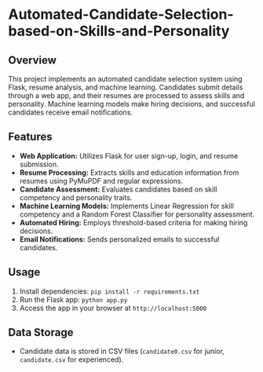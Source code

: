 # Automated-Candidate-Selection-based-on-Skills-and-Personality

## Overview

This project implements an automated candidate selection system using Flask, resume analysis, and machine learning. Candidates submit details through a web app, and their resumes are processed to assess skills and personality. Machine learning models make hiring decisions, and successful candidates receive email notifications.

## Features

- **Web Application:** Utilizes Flask for user sign-up, login, and resume submission.
- **Resume Processing:** Extracts skills and education information from resumes using PyMuPDF and regular expressions.
- **Candidate Assessment:** Evaluates candidates based on skill competency and personality traits.
- **Machine Learning Models:** Implements Linear Regression for skill competency and a Random Forest Classifier for personality assessment.
- **Automated Hiring:** Employs threshold-based criteria for making hiring decisions.
- **Email Notifications:** Sends personalized emails to successful candidates.

## Usage

1. Install dependencies: `pip install -r requirements.txt`
2. Run the Flask app: `python app.py`
3. Access the app in your browser at `http://localhost:5000`

## Data Storage

- Candidate data is stored in CSV files (`candidate0.csv` for junior, `candidate.csv` for experienced).
